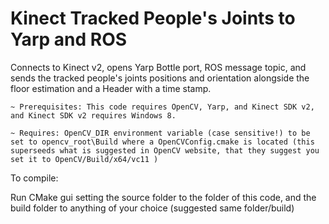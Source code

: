 Kinect Tracked People's Joints to Yarp and ROS
===

Connects to Kinect v2, opens Yarp Bottle port, ROS message topic, and sends the tracked people's joints positions and orientation alongside the floor estimation and a Header with a time stamp.

~~~~~~~~~~~~~~~~
~ Prerequisites: This code requires OpenCV, Yarp, and Kinect SDK v2, and Kinect SDK v2 requires Windows 8.

~ Requires: OpenCV_DIR environment variable (case sensitive!) to be set to opencv_root\Build where a OpenCVConfig.cmake is located (this superseeds what is suggested in OpenCV website, that they suggest you set it to OpenCV/Build/x64/vc11 )

~~~~~~~~~~~~~~~~

To compile:

Run CMake gui setting the source folder to the folder of this code, and the build folder to anything of your choice (suggested same folder/build)


